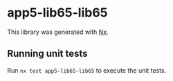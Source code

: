# app5-lib65-lib65

This library was generated with [Nx](https://nx.dev).

## Running unit tests

Run `nx test app5-lib65-lib65` to execute the unit tests.
